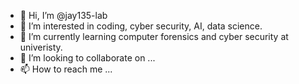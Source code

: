 - 👋 Hi, I’m @jay135-lab
- 👀 I’m interested in coding, cyber security, AI, data science.
- 🌱 I’m currently learning computer forensics and cyber security at univeristy.
- 💞️ I’m looking to collaborate on ...
- 📫 How to reach me ...

<!---
jay135-lab/jay135-lab is a ✨ special ✨ repository because its `README.md` (this file) appears on your GitHub profile.
You can click the Preview link to take a look at your changes.
--->


